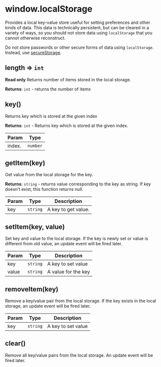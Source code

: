 <a name="localstorage" id="localstorage"></a>

# window.localStorage
Provides a local key-value store useful for setting preferences and other kinds of data.
This data is technically persistent, but can be cleared in a variety of ways, so you should not
store data using `localStorage` that you cannot otherwise reconstruct.

<InlineAlert variant="warning" slots="text"/>

Do not store passwords or other secure forms of data using `localStorage`. Instead, use [secureStorage](./secureStorage.md).



<a name="localstorage-length" id="localstorage-length"></a>

## length ⇒ `int`
**Read only**
Returns number of items stored in the local storage.

**Returns**: `int` - returns the number of items  


<a name="localstorage-key" id="localstorage-key"></a>

## key()
Returns key which is stored at the given index

**Returns**: `int` - Returns key which is stored at the given index.  

| Param | Type |
| --- | --- |
| index. | `number` | 



<a name="localstorage-getitem" id="localstorage-getitem"></a>

## getItem(key)
Get value from the local storage for the key.

**Returns**: `string` - returns value corresponding to the key as string. If key doesn't exist, this function returns null.  

| Param | Type | Description |
| --- | --- | --- |
| key | `string` | A key to get value. |



<a name="localstorage-setitem" id="localstorage-setitem"></a>

## setItem(key, value)
Set key and value to the local storage.
If the key is newly set or value is different from old value, an update event will be fired later.


| Param | Type | Description |
| --- | --- | --- |
| key | `string` | A key to set value |
| value | `string` | A value for the key |



<a name="localstorage-removeitem" id="localstorage-removeitem"></a>

## removeItem(key)
Remove a key/value pair from the local storage.
If the key exists in the local storage, an update event will be fired later.


| Param | Type | Description |
| --- | --- | --- |
| key | `string` | A key to set value |



<a name="localstorage-clear" id="localstorage-clear"></a>

## clear()
Remove all key/value pairs from the local storage.
An update event will be fired later.


